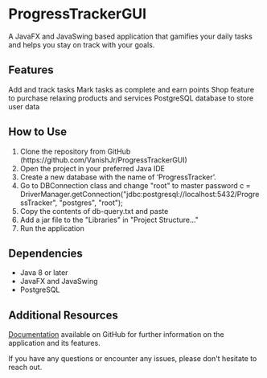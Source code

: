# ProgressTrackerGUI

A JavaFX and JavaSwing based application that gamifies your daily tasks and helps you stay on track with your goals.

## Features

Add and track tasks
Mark tasks as complete and earn points
Shop feature to purchase relaxing products and services
PostgreSQL database to store user data

## How to Use

<ol>
    <li>Clone the repository from GitHub (https://github.com/VanishJr/ProgressTrackerGUI)</li>
    <li>Open the project in your preferred Java IDE</li>
    <li>Create a new database with the name of ‘ProgressTracker’.</li>
    <li>Go to DBConnection class and change "root" to master password c = DriverManager.getConnection("jdbc:postgresql://localhost:5432/ProgressTracker", "postgres", "root");</li>
    <li>Copy the contents of db-query.txt and paste</li>
    <li>Add a jar file to the "Libraries" in "Project Structure..."</li>
    <li>Run the application</li>
</ol>

## Dependencies

<ul>
    <li>Java 8 or later</li>
    <li>JavaFX and JavaSwing</li>
    <li>PostgreSQL</li>
</ul>

## Additional Resources

[Documentation](https://vanishjr.github.io/ProgressTrackerGUI/ProgessTrackerGUI/module-summary.html) available on GitHub for further information on the application and its features.

If you have any questions or encounter any issues, please don't hesitate to reach out.

